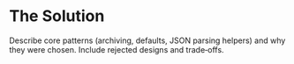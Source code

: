 # The Solution

Describe core patterns (archiving, defaults, JSON parsing helpers) and why they
were chosen. Include rejected designs and trade‑offs.

